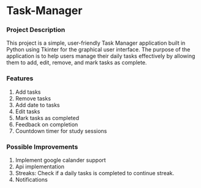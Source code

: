 # Task-Manager

### Project Description
This project is a simple, user-friendly Task Manager application built in Python using Tkinter for the graphical user interface. The purpose of the application is to help users manage their daily tasks effectively by allowing them to add, edit, remove, and mark tasks as complete.

### Features
1. Add tasks
2. Remove tasks
3. Add date to tasks
4. Edit tasks
5. Mark tasks as completed
6. Feedback on completion
7. Countdown timer for study sessions

### Possible Improvements
1. Implement google calander support
2. Api implementation
3. Streaks: Check if a daily tasks is completed to continue streak.
4. Notifications



